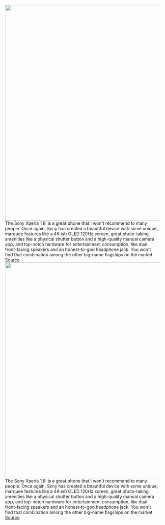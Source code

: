 <img src='https://cdn.vox-cdn.com/thumbor/Xxu2gIOuY1aTuHlfigLJCL9v5uU=/0x0:2040x1360/1200x675/filters:focal(842x568:1168x894)/cdn.vox-cdn.com/uploads/chorus_image/image/69595021/ajohnson_210712_4667_0002.0.jpg' width='700px' /><br/>
The Sony Xperia 1 III is a great phone that I won't recommend to many people. Once again, Sony has created a beautiful device with some unique, marquee features like a 4K-ish OLED 120Hz screen, great photo-taking amenities like a physical shutter button and a high-quality manual camera app, and top-notch hardware for entertainment consumption, like dual front-facing speakers and an honest-to-god headphone jack. You won't find that combination among the other big-name flagships on the market.
<a href='https://www.theverge.com/22580552/sony-xperia-1-iii-review-price-specs-screen-camera'> Source <a/><img src='https://cdn.vox-cdn.com/thumbor/Xxu2gIOuY1aTuHlfigLJCL9v5uU=/0x0:2040x1360/1200x675/filters:focal(842x568:1168x894)/cdn.vox-cdn.com/uploads/chorus_image/image/69595021/ajohnson_210712_4667_0002.0.jpg' width='700px' /><br/>
The Sony Xperia 1 III is a great phone that I won't recommend to many people. Once again, Sony has created a beautiful device with some unique, marquee features like a 4K-ish OLED 120Hz screen, great photo-taking amenities like a physical shutter button and a high-quality manual camera app, and top-notch hardware for entertainment consumption, like dual front-facing speakers and an honest-to-god headphone jack. You won't find that combination among the other big-name flagships on the market.
<a href='https://www.theverge.com/22580552/sony-xperia-1-iii-review-price-specs-screen-camera'> Source <a/>